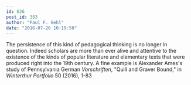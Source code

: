 ```yaml
---
id: 636
post_id: 363
author: "Paul F. Gehl"
date: "2016-07-26 10:19:50"
---
```

The persistence of this kind of pedagogical thinking is no longer in question. Indeed scholars are more than ever alive and attentive to the existence of the kinds of popular literature and elementary texts that were produced right into the 19th century. A fine example is Alexander Ames's study of Pennsylvania German <em>Vorschriften</em>, "Quill and Graver Bound," in <em>Winterthur Portfolio</em> 50 (2016), 1-83
